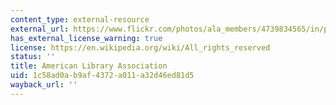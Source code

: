 ```yaml
---
content_type: external-resource
external_url: https://www.flickr.com/photos/ala_members/4739834565/in/photolist-8dQTFB-8dU9Eq-7PvPtv
has_external_license_warning: true
license: https://en.wikipedia.org/wiki/All_rights_reserved
status: ''
title: American Library Association
uid: 1c58ad0a-b9af-4372-a011-a32d46ed81d5
wayback_url: ''
---
```

